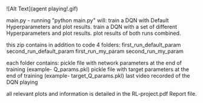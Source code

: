 ![Alt Text](agent playing!.gif)


main.py - running "python main.py" will:
	train a DQN with Default Hyperparameters and plot results.
	train a DQN with a set of different Hyperparameters and plot results.
	plot results of both runs combined.
	
this zip contains in addition to code 4 folders:
	first_run_default_param
	second_run_default_param
	first_run_my_param
	second_run_my_param
	
each folder contains:
	pickle file with network parameters at the end of training (example- Q_params.pkl)
	pickle file with target parameters at the end of training (example- target_Q_params.pkl)
	last video recorded of the DQN playing
	

all relevant plots and information is detailed in the RL-project.pdf Report file.
